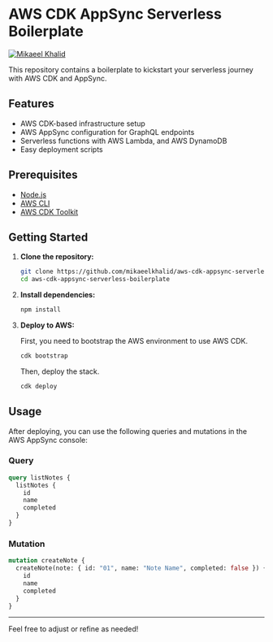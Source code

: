 # AWS CDK AppSync Serverless Boilerplate

[![Mikaeel Khalid](https://badgen.now.sh/badge/by/mikaeelkhalid/purple)](https://github.com/mikaeelkhalid)

This repository contains a boilerplate to kickstart your serverless journey with AWS CDK and AppSync.

## Features

- AWS CDK-based infrastructure setup
- AWS AppSync configuration for GraphQL endpoints
- Serverless functions with AWS Lambda, and AWS DynamoDB
- Easy deployment scripts

## Prerequisites

- [Node.js](https://nodejs.org/)
- [AWS CLI](https://aws.amazon.com/cli/)
- [AWS CDK Toolkit](https://docs.aws.amazon.com/cdk/latest/guide/cli.html)

## Getting Started

1. **Clone the repository:**

   ```bash
   git clone https://github.com/mikaeelkhalid/aws-cdk-appsync-serverless-boilerplate.git
   cd aws-cdk-appsync-serverless-boilerplate
   ```

2. **Install dependencies:**

   ```bash
   npm install
   ```

3. **Deploy to AWS:**

   First, you need to bootstrap the AWS environment to use AWS CDK.

   ```bash
   cdk bootstrap
   ```

   Then, deploy the stack.

   ```bash
   cdk deploy
   ```

## Usage

After deploying, you can use the following queries and mutations in the AWS AppSync console:

### Query

```graphql
query listNotes {
  listNotes {
    id
    name
    completed
  }
}
```

### Mutation

```graphql
mutation createNote {
  createNote(note: { id: "01", name: "Note Name", completed: false }) {
    id
    name
    completed
  }
}
```

---

Feel free to adjust or refine as needed!
